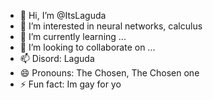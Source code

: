 - 👋 Hi, I’m @ItsLaguda
- 👀 I’m interested in neural networks, calculus 
- 🌱 I’m currently learning ...
- 💞️ I’m looking to collaborate on ...
- 📫 Disord: Laguda
- 😄 Pronouns: The Chosen, The Chosen one
- ⚡ Fun fact: Im gay for yo

<!---
ItsLaguda/ItsLaguda is a ✨ special ✨ repository because its `README.md` (this file) appears on your GitHub profile.
You can click the Preview link to take a look at your changes.
--->

